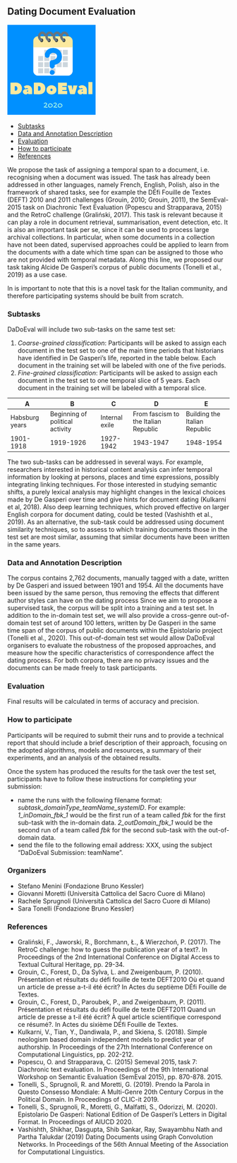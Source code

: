 ## Dating Document Evaluation

![](DaDoEval200.png)

- [Subtasks](#subtasks)
- [Data and Annotation Description](#data-and-annotation-description)
- [Evaluation](#evaluation)
- [How to participate](#how-to-participate)
- [References](#references)

We propose the task of assigning a temporal span to a document, i.e. recognising when a document was issued. The task has already been addressed in other languages, namely French, English, Polish, also in the framework of shared tasks, see for example the DÉfi Fouille de Textes (DEFT) 2010 and 2011 challenges (Grouin, 2010; Grouin, 2011), the SemEval-2015 task on Diachronic Text Evaluation (Popescu and Strapparava, 2015) and the RetroC challenge (Graliński, 2017). This task is relevant because it can play a role in document retrieval, summarisation, event detection, etc. It is also an important task per se, since it can be used to process large archival collections. In particular, when some documents in a collection have not been dated, supervised approaches could be applied to learn from the documents with a date which time span can be assigned to those who are not provided with temporal metadata.
Along this line, we proposed our task taking Alcide De Gasperi’s corpus of public documents (Tonelli et al., 2019) as a use case.

In is important to note that this is a novel task for the Italian community, and therefore participating systems should be built from scratch. 

### Subtasks

DaDoEval will include two sub-tasks on the same test set:

1. *Coarse-grained classification*: Participants will be asked to assign each document in the test set to one of the main time periods that historians have identified in De Gasperi’s life, reported in the table below. Each document in the training set will be labeled with one of the five periods. 
2. *Fine-grained classification*: Participants will be asked to assign each document in the test set to one temporal slice of 5 years. Each document in the training set will be labeled with a temporal slice.

| A       | B                         | C       | D                              | E                       |
|----------------|----------------------------------|----------------|---------------------------------------|--------------------------------|
| Habsburg years | Beginning of political activity | Internal exile | From fascism to the Italian Republic | Building the Italian Republic |
| 1901-1918      | 1919-1926                        | 1927-1942      | 1943-1947                             | 1948-1954                      |

The two sub-tasks can be addressed in several ways. For example, researchers interested in historical content analysis can infer temporal information by looking at persons, places and time expressions, possibly integrating linking techniques. For those interested in studying semantic shifts, a purely lexical analysis may highlight changes in the lexical choices made by De Gasperi over time and give hints for document dating (Kulkarni et al, 2018). Also deep learning techniques, which proved effective on larger English corpora for document dating, could be tested (Vashishth et al., 2019). As an alternative, the sub-task could be addressed using document similarity techniques, so to assess to which training documents those in the test set are most similar, assuming that similar documents have been written in the same years. 

### Data and Annotation Description
The corpus contains 2,762 documents, manually tagged with a date, written by De Gasperi and issued between 1901 and 1954. 
All the documents have been issued by the same person, thus removing the effects that different author styles can have on the dating process
Since we aim to propose a supervised task, the corpus will be split into a training and a test set.
In addition to the in-domain test set, we will also provide a cross-genre out-of-domain test set of around 100 letters, written by De Gasperi in the same time span of the corpus of public documents within the Epistolario project (Tonelli et al., 2020). This out-of-domain test set would allow DaDoEval organisers to evaluate the robustness of the proposed approaches, and measure how the specific characteristics of correspondence affect the dating process. For both corpora, there are no privacy issues and the documents can be made freely to task participants.

### Evaluation
Final results will be calculated in terms of accuracy and precision.

### How to participate
Participants will be required to submit their runs and to provide a technical report that should include a brief description of their approach, focusing on the adopted algorithms, models and resources, a summary of their experiments, and an analysis of the obtained results.

Once the system has produced the results for the task over the test set, participants have to follow these instructions for completing your submission:
- name the runs with the following filename format: *subtask_domainType_teamName_systemID*.
For example: *1_inDomain_fbk_1* would be the first run of a team called *fbk* for the first sub-task with the in-domain data. *2_outDomain_fbk_1* would be the second run of a team called *fbk* for the second sub-task with the out-of-domain data.
- send the file to the following email address: XXX, using the subject “DaDoEval Submission: teamName”.

### Organizers
- Stefano Menini (Fondazione Bruno Kessler) 
- Giovanni Moretti (Università Cattolica del Sacro Cuore di Milano)
- Rachele Sprugnoli (Università Cattolica del Sacro Cuore di Milano)
- Sara Tonelli (Fondazione Bruno Kessler)


### References
- Graliński, F., Jaworski, R., Borchmann, Ł., & Wierzchoń, P. (2017). The RetroC challenge: how to guess the publication year of a text?. In Proceedings of the 2nd International Conference on Digital Access to Textual Cultural Heritage, pp. 29-34.
- Grouin, C., Forest, D., Da Sylva, L. and Zweigenbaum, P. (2010). Présentation et résultats du défi fouille de texte DEFT2010 Où et quand un article de presse a-t-il été écrit? In Actes du septième DÉfi Fouille de Textes.
- Grouin, C., Forest, D., Paroubek, P., and Zweigenbaum, P. (2011). Présentation et résultats du défi fouille de texte DEFT2011 Quand un article de presse a t-il été écrit? À quel article scientifique correspond ce résumé?. In Actes du sixième DÉfi Fouille de Textes.
- Kulkarni, V., Tian, Y., Dandiwala, P., and Skiena, S. (2018). Simple neologism based domain independent models to predict year of authorship. In Proceedings of the 27th International Conference on Computational Linguistics, pp. 202-212.
- Popescu, O. and Strapparava, C. (2015) Semeval 2015, task 7: Diachronic text evaluation. In Proceedings of the 9th International Workshop on Semantic Evaluation (SemEval 2015), pp. 870-878. 2015.
- Tonelli, S., Sprugnoli, R. and Moretti, G. (2019). Prendo la Parola in Questo Consesso Mondiale: A Multi-Genre 20th Century Corpus in the Political Domain. In Proceedings of CLIC-it 2019.
- Tonelli, S., Sprugnoli, R., Moretti, G., Malfatti, S., Odorizzi, M. (2020). Epistolario De Gasperi: National Edition of De Gasperi’s Letters in Digital Format. In Proceedings of AIUCD 2020.
- Vashishth, Shikhar, Dasgupta, Shib Sankar, Ray, Swayambhu Nath and Partha Talukdar (2019) Dating Documents using Graph Convolution Networks. In Proceedings of the 56th Annual Meeting of the Association for Computational Linguistics.


